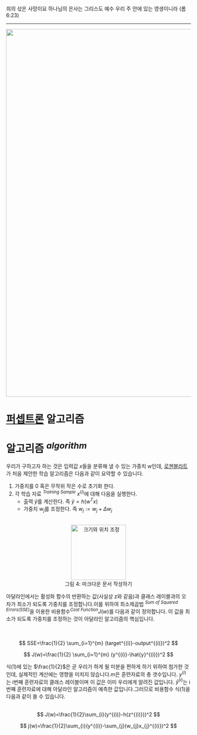 죄의 삯은 사망이요 하나님의 은사는 그리스도 예수 우리 주 안에 있는 영생이니라 (롬6:23)

----
<center><img src="https://github.com/idebtor/DSpy/blob/cab9662b5ff01661ef8034289c92287d02b8e1ed/images/chap2/markdown_tutorial.jpg?raw=true" width=1000></center>

# [퍼셉트론](https://ko.wikipedia.org/wiki/%ED%8D%BC%EC%85%89%ED%8A%B8%EB%A1%A0) 알고리즘

# 알고리즘  <sup>_algorithm_</sup>

우리가 구하고자 하는 것은 입력값 $x$들을 분류해 낼 수 있는 가중치 $w$인데, [로젠블라트](https://ko.wikipedia.org/wiki/%ED%94%84%EB%9E%91%ED%81%AC_%EB%A1%9C%EC%A0%A0%EB%B8%94%EB%9E%AB)가 처음 제안한 학습 알고리즘은 다음과 같이 요약할 수 있습니다.

1. 가중치를 0 혹은 무작위 작은 수로 초기화 한다.
2. 각 학습 자료 <sup>_Training Sample_</sup> $x^{(i)}$에 대해 다음을 실행한다.
    * 출력 $\hat{y}$를 계산한다. 즉 $\hat{y}=h(w^{T}x)$
    * 가중치 $w_{j}$를 조정한다. 즉 $w_{j}:=w_{j}+\Delta w_{j}$  
<br>   
<center><img src="https://github.com/idebtor/KMOOC-ML/blob/master/ipynb/images/joyai/person.png?raw=true" width=150 title="크기와 위치 조정"></center>
<center>그림 4: 마크다운 문서 작성하기 </center>

아달라인에서는 활성화 함수의 반환하는 값(사실상 z와 같음)과 클래스 레이블과의 오차가 최소가 되도록 가중치를 조정합니다.이를 위하여 최소제곱법 <sup>_Sum of Squared Errors(SSE)_</sup>을 이용한 비용함수<sup>_Cost Function_</sup>$J(w)$를 다음과 같이 정의합니다. 이 값을 최소가 되도록 가중치를 조정하는 것이 아달라인 알고리즘의 핵심입니다.  
<br> <br>

$$
SSE=\frac{1}{2} \sum_{i=1}^{m} (target^{(i)}-output^{(i)})^2 
$$ 

$$
J(w)=\frac{1}{2} \sum_{i=1}^{m} (y^{(i)}-\hat{y}^{(i)})^2
$$

식(1)에 있는 $\frac{1}{2}$은 곧 우리가 하게 될 미분을 편하게 하기 위하여 첨가한 것인데, 실제적인 계산에는 영향을 미치지 않습니다.m은 훈련자료의 총 갯수입니다. $y^{(i)}$는 i번째 훈련자료의 클래스 레이블이며 이 값은 이미 우리에게 알려진 값입니다. $\hat{y}^{(i)}$는 i번째 훈련자료에 대해 아달라인 알고리즘이 예측한 값입니다.그러므로 비용함수 식(1)을 다음과 같이 쓸 수 있습니다.
<br><br>

$$
J(w)=\frac{1}{2}\sum_{i}(y^{(i)}-h(z^{(i)}))^2
$$

$$
j(w)=\frac{1}{2}\sum_{i}(y^{(i)}-\sum_{j}(w_{j}x_{j}^{(i)})^2
$$
